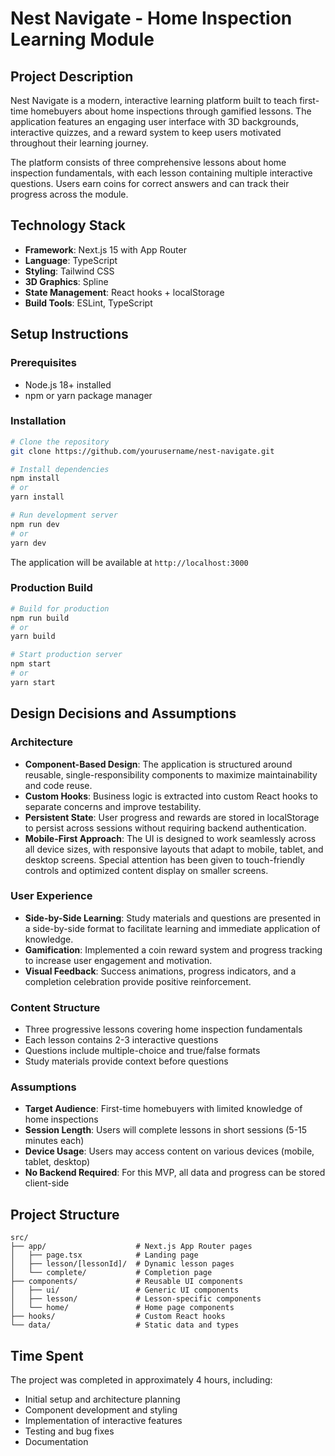 # Nest Navigate - Home Inspection Learning Module

## Project Description
Nest Navigate is a modern, interactive learning platform built to teach first-time homebuyers about home inspections through gamified lessons. The application features an engaging user interface with 3D backgrounds, interactive quizzes, and a reward system to keep users motivated throughout their learning journey.

The platform consists of three comprehensive lessons about home inspection fundamentals, with each lesson containing multiple interactive questions. Users earn coins for correct answers and can track their progress across the module.

## Technology Stack
- **Framework**: Next.js 15 with App Router
- **Language**: TypeScript
- **Styling**: Tailwind CSS
- **3D Graphics**: Spline
- **State Management**: React hooks + localStorage
- **Build Tools**: ESLint, TypeScript

## Setup Instructions

### Prerequisites
- Node.js 18+ installed
- npm or yarn package manager

### Installation
```bash
# Clone the repository
git clone https://github.com/yourusername/nest-navigate.git

# Install dependencies
npm install
# or
yarn install

# Run development server
npm run dev
# or
yarn dev
```

The application will be available at `http://localhost:3000`

### Production Build
```bash
# Build for production
npm run build
# or
yarn build

# Start production server
npm start
# or
yarn start
```

## Design Decisions and Assumptions

### Architecture
- **Component-Based Design**: The application is structured around reusable, single-responsibility components to maximize maintainability and code reuse.
- **Custom Hooks**: Business logic is extracted into custom React hooks to separate concerns and improve testability.
- **Persistent State**: User progress and rewards are stored in localStorage to persist across sessions without requiring backend authentication.
- **Mobile-First Approach**: The UI is designed to work seamlessly across all device sizes, with responsive layouts that adapt to mobile, tablet, and desktop screens. Special attention has been given to touch-friendly controls and optimized content display on smaller screens.

### User Experience
- **Side-by-Side Learning**: Study materials and questions are presented in a side-by-side format to facilitate learning and immediate application of knowledge.
- **Gamification**: Implemented a coin reward system and progress tracking to increase user engagement and motivation.
- **Visual Feedback**: Success animations, progress indicators, and a completion celebration provide positive reinforcement.

### Content Structure
- Three progressive lessons covering home inspection fundamentals
- Each lesson contains 2-3 interactive questions
- Questions include multiple-choice and true/false formats
- Study materials provide context before questions

### Assumptions
- **Target Audience**: First-time homebuyers with limited knowledge of home inspections
- **Session Length**: Users will complete lessons in short sessions (5-15 minutes each)
- **Device Usage**: Users may access content on various devices (mobile, tablet, desktop)
- **No Backend Required**: For this MVP, all data and progress can be stored client-side

## Project Structure
```
src/
├── app/                    # Next.js App Router pages
│   ├── page.tsx            # Landing page
│   ├── lesson/[lessonId]/  # Dynamic lesson pages
│   └── complete/           # Completion page
├── components/             # Reusable UI components
│   ├── ui/                 # Generic UI components
│   ├── lesson/             # Lesson-specific components
│   └── home/               # Home page components
├── hooks/                  # Custom React hooks
└── data/                   # Static data and types
```

## Time Spent
The project was completed in approximately 4 hours, including:
- Initial setup and architecture planning
- Component development and styling
- Implementation of interactive features
- Testing and bug fixes
- Documentation
